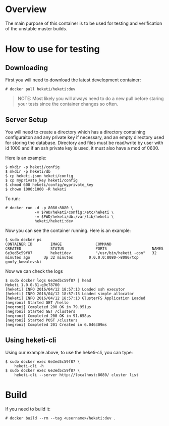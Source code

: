 # Overview
The main purpose of this container is to be used for testing
and verification of the unstable master builds.

# How to use for testing

## Downloading
First you will need to download the latest development container:

    # docker pull heketi/heketi:dev
    
> NOTE: Most likely you will always need to do a new pull before staring your tests since the container changes so often.

## Server Setup
You will need to create a directory which has a directory containing configuraiton and any private key if necessary, and an empty directory used for storing the database.  Directory and files must be read/write by user with id 1000 and if an ssh private key is used, it must also have a mod of 0600.

Here is an example:

    $ mkdir -p heketi/config
    $ mkdir -p heketi/db
    $ cp heketi.json heketi/config
    $ cp myprivate_key heketi/config
    $ chmod 600 heketi/config/myprivate_key
    $ chown 1000:1000 -R heketi

To run:

    # docker run -d -p 8080:8080 \
                 -v $PWD/heketi/config:/etc/heketi \
                 -v $PWD/heketi/db:/var/lib/heketi \
                 heketi/heketi:dev

Now you can see the container running.  Here is an example:

```
$ sudo docker ps
CONTAINER ID        IMAGE               COMMAND                  CREATED             STATUS              PORTS                    NAMES
6e3ed5c59f87        heketidev           "/usr/bin/heketi -con"   32 minutes ago      Up 32 minutes       0.0.0.0:8080->8080/tcp   goofy_kowalevski
```

Now we can check the logs

```
$ sudo docker logs 6e3ed5c59f87 | head 
Heketi 1.0.0-81-g0c78700
[heketi] INFO 2016/04/12 18:57:13 Loaded ssh executor
[heketi] INFO 2016/04/12 18:57:13 Loaded simple allocator
[heketi] INFO 2016/04/12 18:57:13 GlusterFS Application Loaded
[negroni] Started GET /hello
[negroni] Completed 200 OK in 79.951µs
[negroni] Started GET /clusters
[negroni] Completed 200 OK in 91.658µs
[negroni] Started POST /clusters
[negroni] Completed 201 Created in 6.046309ms
```

## Using heketi-cli
Using our example above, to use the heketi-cli, you can type:

```
$ sudo docker exec 6e3ed5c59f87 \
    heketi-cli -h
$ sudo docker exec 6e3ed5c59f87 \
    heketi-cli --server http://localhost:8080/ cluster list
```

# Build
If you need to build it:

    # docker build --rm --tag <username>/heketi:dev .

